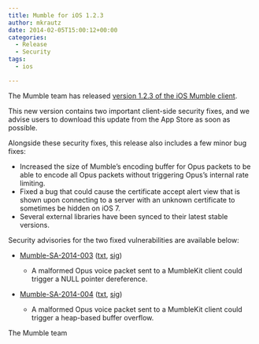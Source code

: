 ```yaml
---
title: Mumble for iOS 1.2.3
author: mkrautz
date: 2014-02-05T15:00:12+00:00
categories:
  - Release
  - Security
tags:
  - ios

---
```

The Mumble team has released [version 1.2.3 of the iOS Mumble client][1].

This new version contains two important client-side security fixes, and we advise users to download this update from the App Store as soon as possible.

<!--more-->

Alongside these security fixes, this release also includes a few minor bug fixes:

* Increased the size of Mumble&#8217;s encoding buffer for Opus packets to be able to encode all Opus packets without triggering Opus&#8217;s internal rate limiting.
* Fixed a bug that could cause the certificate accept alert view that is shown upon connecting to a server with an unknown certificate to sometimes be hidden on iOS 7.
* Several external libraries have been synced to their latest stable versions.

Security advisories for the two fixed vulnerabilities are available below:

* [Mumble-SA-2014-003](/security/mumble-sa-2014-003) ([txt](/security/Mumble-SA-2014-003.txt), [sig](/security/Mumble-SA-2014-003.sig))
  * A malformed Opus voice packet sent to a MumbleKit client could trigger a NULL pointer dereference.

* [Mumble-SA-2014-004](/security/mumble-sa-2014-004) ([txt](/security/Mumble-SA-2014-004.txt), [sig](/security/Mumble-SA-2014-004.sig))
  * A malformed Opus voice packet sent to a MumbleKit client could trigger a heap-based buffer overflow.

The Mumble team

 [1]: https://itunes.apple.com/us/app/mumble/id443472808?mt=8
 [2]: https://www.mumble.info/security/Mumble-SA-2014-003.txt
 [3]: https://www.mumble.info/security/Mumble-SA-2014-003.txt.sig
 [4]: https://www.mumble.info/security/Mumble-SA-2014-004.txt
 [5]: https://www.mumble.info/security/Mumble-SA-2014-004.txt.sig
